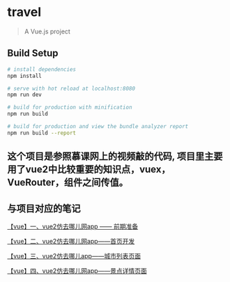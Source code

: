 # travel

> A Vue.js project

## Build Setup

``` bash
# install dependencies
npm install

# serve with hot reload at localhost:8080
npm run dev

# build for production with minification
npm run build

# build for production and view the bundle analyzer report
npm run build --report
```


## 这个项目是参照慕课网上的视频敲的代码, 项目里主要用了vue2中比较重要的知识点，vuex，VueRouter，组件之间传值。

## 与项目对应的笔记
[【vue】一、vue2仿去哪儿网app —— 前期准备](https://blog.csdn.net/weixin_52834435/article/details/123059722)

[【vue】二、vue2仿去哪儿网app——首页开发](https://blog.csdn.net/weixin_52834435/article/details/123059723)

[【vue】三、vue2仿去哪儿app——城市列表页面](https://blog.csdn.net/weixin_52834435/article/details/123059724)

[【vue】四、vue2仿去哪儿网app——景点详情页面](https://blog.csdn.net/weixin_52834435/article/details/123059725)
